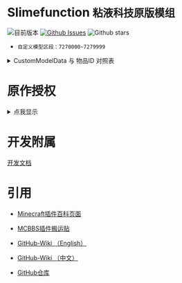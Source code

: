 # Slimefunction   `粘液科技原版模组`

![目前版本](https://img.shields.io/github/v/release/Dubhe-Development-Team/Slimefunction?include_prereleases)
[![Github Issues](https://img.shields.io/github/issues/Dubhe-Development-Team/Slimefunction.svg?style=popout)](https://github.com/Dubhe-Development-Team/Slimefunction/issues)
![Github stars](https://img.shields.io/github/stars/Dubhe-Development-Team/Slimefunction.svg)

* `自定义模型区段：7270000~7279999`

<details>
<summary>CustomModelData 与 物品ID 对照表</summary>

| CustomModelData | 物品ID(Item's ID) | 物品名称 | Item's Name |
| :----: | ---- | ---- | ---- |
| 7270001 | grandmas_walking_stick | 奶奶的拐杖 | Grandmas Walking Stick |
| 7270002 | grandpas_walking_stick | 爷爷的拐杖 | Grandpas Walking Stick |
| 7270003 | icy_bow | 冰封之弓 | Icy Bow |
| 7270004 | explosive_pickaxe | 爆炸镐 | Explosive Pickaxe |
| 7270005 | sword_of_beheading | 斩首之剑 | Sword of Beheading |
| 7270006 | grappling_hook | 抓钩 | Grappling Hook |
| 7270007 | blade_of_vampires | 吸血鬼之刀 | Blade of Vampires |
| 7270008 | soulbound_sword | 灵魂绑定剑 | Soulbound Sword |
| 7270009 | soulbound_bow | 灵魂绑定弓 | Soulbound Bow |
| 7270010 | soulbound_trident | 灵魂绑定三叉戟 | Soulbound Trident |
| 7270011 | soulbound_helmet | 灵魂绑定头盔 | Soulbound Helmet |
| 7270012 | soulbound_chestplate | 灵魂绑定胸甲 | Soulbound Chestplate |
| 7270013 | soulbound_leggings | 灵魂绑定护腿 | Soulbound Leggings |
| 7270014 | soulbound_boots | 灵魂绑定靴子 | Soulbound Boots |
| 7270015 | soulbound_hoe | 灵魂绑定锄 | Soulbound Hoe |
| 7270016 | soulbound_shovel | 灵魂绑定锹 | Soulbound Shovel |
| 7270017 | soulbound_axe | 灵魂绑定斧 | Soulbound Axe |
| 7270018 | soulbound_pickaxe | 灵魂绑定镐 | Soulbound Pickaxe |
| 7270019 | soulbound_elytra | 灵魂绑定鞘翅 | Soulbound Elytra |
</details>


# 原作授权

<details>
<summary>点我显示</summary>

![授权](./授权.jpg)
</details>

# 开发附属
[开发文档](./doc/创建Addons.md "附属开发文档")

# 引用

* [Minecraft插件百科页面](https://mineplugin.org/SlimeFun4 "Minecraft插件百科页面")

* [MCBBS插件搬运贴](https://www.mcbbs.net/forum.php?mod=viewthread&tid=827594 "MCBBS插件搬运贴")

* [GitHub-Wiki （English）](https://github.com/TheBusyBiscuit/Slimefun4/wiki "GitHub-Wiki（English）")

* [GitHub-Wiki （中文）](https://github.com/StarWishsama/Slimefun4/wiki "GitHub-Wiki（中文）")

* [GitHub仓库](https://github.com/StarWishsama/Slimefun4 "GitHub仓库")
